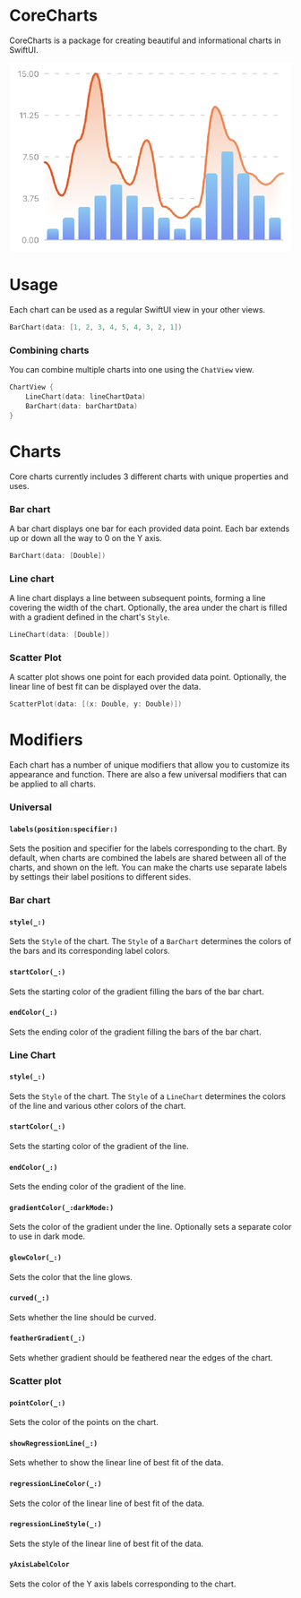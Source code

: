 # CoreCharts

CoreCharts is a package for creating beautiful and informational charts in SwiftUI.

![Screenshot](Assets/Screenshot.png)

# Usage

Each chart can be used as a regular SwiftUI view in your other views.

```swift
BarChart(data: [1, 2, 3, 4, 5, 4, 3, 2, 1])
```

### Combining charts

You can combine multiple charts into one using the `ChatView` view.

```swift
ChartView {
    LineChart(data: lineChartData)
    BarChart(data: barChartData)
}
```

# Charts

Core charts currently includes 3 different charts with unique properties and uses.

### Bar chart

A bar chart displays one bar for each provided data point. Each bar extends up or down all the way to 0 on the Y axis.

```swift
BarChart(data: [Double])
```

### Line chart

A line chart displays a line between subsequent points, forming a line covering the width of the chart. Optionally, the area under the chart is filled with a gradient defined in the chart's `Style`.

```swift
LineChart(data: [Double])
```

### Scatter Plot

A scatter plot shows one point for each provided data point. Optionally, the linear line of best fit can be displayed over the data.

```swift
ScatterPlot(data: [(x: Double, y: Double)])
```

# Modifiers

Each chart has a number of unique modifiers that allow you to customize its appearance and function. There are also a few universal modifiers that can be applied to all charts.

### Universal

#### `labels(position:specifier:)`

Sets the position and specifier for the labels corresponding to the chart. 
By default, when charts are combined the labels are shared between all of the charts, and shown on the left. You can make the charts use separate labels by settings their label positions to different sides.

### Bar chart

#### `style(_:)`

Sets the `Style` of the chart. The `Style` of a `BarChart` determines the colors of the bars and its corresponding label colors.

#### `startColor(_:)`

Sets the starting color of the gradient filling the bars of the bar chart.

#### `endColor(_:)`

Sets the ending color of the gradient filling the bars of the bar chart.

### Line Chart

#### `style(_:)`

Sets the `Style` of the chart. The `Style` of a `LineChart` determines the colors of the line and various other colors of the chart.

#### `startColor(_:)`

Sets the starting color of the gradient of the line.

#### `endColor(_:)`

Sets the ending color of the gradient of the line.

#### `gradientColor(_:darkMode:)`

Sets the color of the gradient under the line. Optionally sets a separate color to use in dark mode.

#### `glowColor(_:)`

Sets the color that the line glows.

#### `curved(_:)`

Sets whether the line should be curved.

#### `featherGradient(_:)`

Sets whether gradient should be feathered near the edges of the chart.

### Scatter plot

#### `pointColor(_:)`

Sets the color of the points on the chart.

#### `showRegressionLine(_:)`

Sets whether to show the linear line of best fit of the data.

#### `regressionLineColor(_:)`

Sets the color of the linear line of best fit of the data.

#### `regressionLineStyle(_:)`

Sets the style of the linear line of best fit of the data.

#### `yAxisLabelColor`

Sets the color of the Y axis labels corresponding to the chart.
